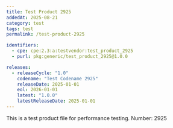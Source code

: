 ```yaml
---
title: Test Product 2925
addedAt: 2025-08-21
category: test
tags: test
permalink: /test-product-2925

identifiers:
  - cpe: cpe:2.3:a:testvendor:test_product_2925
  - purl: pkg:generic/test_product_2925@1.0.0

releases:
  - releaseCycle: "1.0"
    codename: "Test Codename 2925"
    releaseDate: 2025-01-01
    eol: 2026-01-01
    latest: "1.0.0"
    latestReleaseDate: 2025-01-01
---
```


This is a test product file for performance testing. Number: 2925
